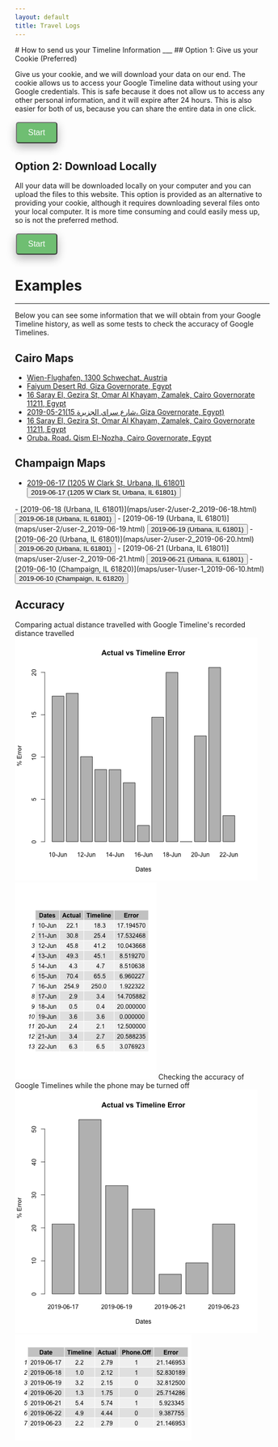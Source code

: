 ```yaml
---
layout: default
title: Travel Logs
---
```

<script type="text/javascript" src="https://code.jquery.com/jquery-3.4.0.min.js"></script>
<script src="https://apis.google.com/js/platform.js" async defer></script>
<!-- The core Firebase JS SDK is always required and must be listed first -->
<!-- <script src="/__/firebase/6.2.4/firebase-app.js"></script>
<script src="/__/firebase/6.2.4/firebase-auth.js"></script>
<script src="/__/firebase/6.2.4/firebase-firestore.js"></script>
<script src="/__/firebase/init.js"></script> -->
<script src="https://www.gstatic.com/firebasejs/6.2.4/firebase-app.js"></script>
<script src="https://www.gstatic.com/firebasejs/6.2.4/firebase-auth.js"></script>
<script src="https://www.gstatic.com/firebasejs/6.2.4/firebase-storage.js"></script>

<script>
 var submitted = false;
</script>

<!-- **********************************************
     * TODO(DEVELOPER): Use your Client ID below. *
     ********************************************** -->

<meta name="google-signin-client_id" content="1060905353346-b38npddv13apf43pfdoin6cbht953j20.apps.googleusercontent.com">
<!-- <meta name="google-signin-client_id" content="386403629897-5hiooju75b4fm0a5ed8f0n9tnht4q07m.apps.googleusercontent.com"> -->
<meta name="google-signin-cookiepolicy" content="single_host_origin">
<meta name="google-signin-scope" content="profile email">
<div class="g-signin2" data-onsuccess="onSignIn"></div>
<style>
    .button {
        background-color: #4CAF50;  <!-- #1c87c9; -->
        border: none;
        color: white;
        padding: 10px 22px;
        text-align: center;
        font-size: 16px;
        margin: 4px 2px;
        opacity: 0.8;
        transition: 0.3s;
        cursor: pointer;
        border-radius: 5px;
        box-shadow: 0 8px 16px 0 rgba(0,0,0,0.2), 0 6px 20px 0 rgba(0,0,0,0.19);
    }
    a.button{
        background-color: #1c87c9;
    }
    .img {
        box-shadow: 0 4px 8px 0 rgba(0, 0, 0, 0.2), 0 6px 20px 0 rgba(0, 0, 0, 0.19);
    }
    .button:hover {
        opacity: 1
    }
</style>
# How to send us your Timeline Information
___
## Option 1: Give us your Cookie (Preferred)

Give us your cookie, and we will download your data on our end. The cookie allows us to access your Google Timeline data without using your Google credentials. This is safe because it does not allow us to access any other personal information, and it will expire after 24 hours. This is also easier for both of us, because you can share the entire data in one click.

<button value="b_1_0" class="button" onclick="reveal_hidden(this.value)">Start</button>
<div id="b_1_0" style="display:none">
    <br>
    <h3>Step 1:</h3>
    <p>
     Open a Browser (Google Chrome Recommended) and open the developer console windowby pressing Ctrl-Shift-i on Windows or Command-Option-i on Mac. You should see something like this on the right side of your screen. Navigate to the Network tab.
    </p>
    <img src="index_images/cookie_step1.png" class="img">
    <button value="b_1_1" class="button" onclick="reveal_hidden(this.value)">Next</button>
</div>
<div id="b_1_1" style="display:none">
    <br>
    <h3>Step 2:</h3>
    <p>
    Click the following button which will download a KML file of your Timeline data for today. Confirm that the following document appears in your Network tab.
    </p>
    <br><a href="https://www.google.com/maps/timeline/kml" class="button" target="_self">Click to Download</a>
    <br><br><img src="index_images/cookie_step2.png" class="img">
    <button value="b_1_2" class="button" onclick="reveal_hidden(this.value)">Next</button>
</div>
<div id="b_1_2" style="display:none">
    <br>
    <h3>Step 3:</h3>
    <p>
    Right click on this file and select Copy -> Copy as cURL (it does not matter what is in parenthesis after it). Paste the result in the text box below.
    </p>
    <img src="index_images/cookie_step3.png" class="img">
    <br>
    <br>
    <iframe id="gform" src="https://docs.google.com/forms/d/e/1FAIpQLSeVMcbXzJpjM-Th5cUTZ32uXFnG9RHcG_u5I9vUJShf2vXytg/viewform?embedded=true" width="100%" height="600" frameborder="0" marginheight="0" marginwidth="0">Loading...</iframe>
    <!-- <form name="gform" id="gform" enctype="text/plain" action="https://docs.google.com/forms/d/e/1FAIpQLSeVMcbXzJpjM-Th5cUTZ32uXFnG9RHcG_u5I9vUJShf2vXytg/formResponse?" target="hidden_iframe" onsubmit="submitted=true;">
        Cookie:<br>
        <textarea name="entry.1566566165" id="entry.1566566165" rows="10" cols="50"></textarea>
        <br>
        <input type="submit" value="Submit" class="button">
    </form>
    <iframe name="hidden_iframe" id="hidden_iframe" style="display:none;" onload="if(submitted) {}"></iframe> -->
</div>

## Option 2: Download Locally

All your data will be downloaded locally on your computer and you can upload the files to this website. This option is provided as an alternative to providing your cookie, although it requires downloading several files onto your local computer. It is more time consuming and could easily mess up, so is not the preferred method.

<button value="b_2_0" class="button" onclick="reveal_hidden(this.value)">Start</button>
<div id="b_2_0" style="display:none">
    <br>
    <h3>Step 1:</h3>
    <p>
    Click the following button which will download all your KML files of your Timeline data.
    </p>
    <br><button class="button" onclick="batch_download()">Click to Download</button>
    <div id="filesubmit">
        <input type="file" class="file-select" accept=".kml" multiple/>
        <button class="file-submit">SUBMIT</button>
    </div>
</div>

# Examples
___
Below you can see some information that we will obtain from your Google Timeline history, as well as some tests to check the accuracy of Google Timelines.

## Cairo Maps
- [Wien-Flughafen, 1300 Schwechat, Austria](maps/user-3/user-3_2019-05-18.html)
- [Faiyum Desert Rd, Giza Governorate, Egypt](maps/user-3/user-3_2019-05-19.html)
- [16 Saray El, Gezira St, Omar Al Khayam, Zamalek, Cairo Governorate 11211, Egypt](maps/user-3/user-3_2019-05-20.html)
- [2019-05-21(15 شارع سراي الجزيرة، Giza Governorate, Egypt)](maps/user-3/user-3_2019-05-21.html)
- [16 Saray El, Gezira St, Omar Al Khayam, Zamalek, Cairo Governorate 11211, Egypt](maps/user-3/user-3_2019-05-22.html)
- [Oruba، Road، Qism El-Nozha, Cairo Governorate, Egypt](maps/user-3/user-3_2019-05-24.html)

## Champaign Maps

- [2019-06-17 (1205 W Clark St, Urbana, IL 61801)](maps/user-2/user-2_2019-06-17.html)
<button value="div_2_0" onclick="toggle(this.value)">2019-06-17 (1205 W Clark St, Urbana, IL 61801)</button>
<div id="div_2_0" style="display:none">
<iframe src="maps/user-2/user-2_2019-06-17.html" height="400" width="49%"></iframe>
<img src="actual_maps/user-2/actual_6:17:19.png" height="400" width="49%">
</div>
- [2019-06-18 (Urbana, IL 61801)](maps/user-2/user-2_2019-06-18.html)
<button value="div_2_1" onclick="toggle(this.value)">2019-06-18 (Urbana, IL 61801)</button>
<div id="div_2_1" style="display:none">
<iframe src="maps/user-2/user-2_2019-06-18.html" height="400" width="49%"></iframe>
<img src="actual_maps/user-2/actual_6:18:19.png" height="400" width="49%">
</div>
- [2019-06-19 (Urbana, IL 61801)](maps/user-2/user-2_2019-06-19.html)
<button value="div_2_2" onclick="toggle(this.value)">2019-06-19 (Urbana, IL 61801)</button>
<div id="div_2_2" style="display:none">
<iframe src="maps/user-2/user-2_2019-06-19.html" height="400" width="49%"></iframe>
<img src="actual_maps/user-2/actual_6:19:19.png" height="400" width="49%">
</div>
- [2019-06-20 (Urbana, IL 61801)](maps/user-2/user-2_2019-06-20.html)
<button value="div_2_3" onclick="toggle(this.value)">2019-06-20 (Urbana, IL 61801)</button>
<div id="div_2_3" style="display:none">
<iframe src="maps/user-2/user-2_2019-06-20.html" height="400" width="49%"></iframe>
<img src="actual_maps/user-2/actual_6:20:19.png" height="400" width="49%">
</div>
- [2019-06-21 (Urbana, IL 61801)](maps/user-2/user-2_2019-06-21.html)
<button value="div_2_4" onclick="toggle(this.value)">2019-06-21 (Urbana, IL 61801)</button>
<div id="div_2_4" style="display:none">
<iframe src="maps/user-2/user-2_2019-06-21.html" height="400" width="49%"></iframe>
<img src="actual_maps/user-2/actual_6:21:19.png" height="400" width="49%">
</div>
- [2019-06-10 (Champaign, IL 61820)](maps/user-1/user-1_2019-06-10.html)
<button value="div_1_0" onclick="toggle(this.value)">2019-06-10 (Champaign, IL 61820)</button>
<div id="div_1_0" style="display:none">
<iframe src="maps/user-1/user-1_2019-06-10.html" height="400" width="49%"></iframe>
<img src="actual_maps/user-1/actual_6:10:19.png" height="400" width="49%">
</div>


## Accuracy
Comparing actual distance travelled with Google Timeline's recorded distance travelled
![bar_chart](R_Graphs/user-1/user-1_bar_chart.png)
![table](R_Graphs/user-1/user-1_table.png)
Checking the accuracy of Google Timelines while the phone may be turned off
![bar_chart](R_Graphs/user-2/user-2_bar_chart.png)
![table](R_Graphs/user-2/user-2_table.png)

<script src="./helper.js"></script>
